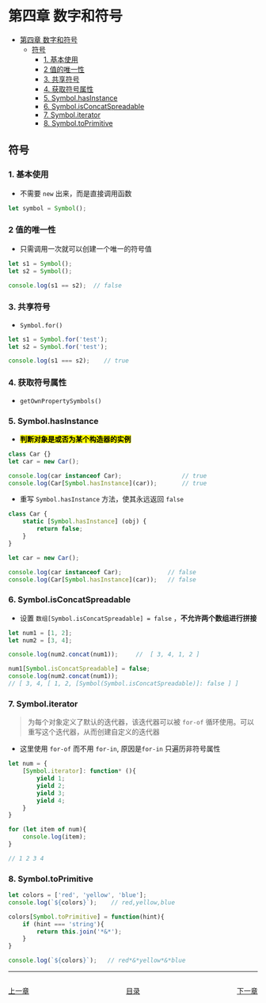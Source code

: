 # 第四章 数字和符号

- [第四章 数字和符号](#第四章-数字和符号)
  - [符号](#符号)
    - [1. 基本使用](#1-基本使用)
    - [2 值的唯一性](#2-值的唯一性)
    - [3. 共享符号](#3-共享符号)
    - [4. 获取符号属性](#4-获取符号属性)
    - [5. Symbol.hasInstance](#5-symbolhasinstance)
    - [6. Symbol.isConcatSpreadable](#6-symbolisconcatspreadable)
    - [7. Symbol.iterator](#7-symboliterator)
    - [8. Symbol.toPrimitive](#8-symboltoprimitive)

## 符号

### 1. 基本使用
- 不需要 `new` 出来，而是直接调用函数
```javascript
let symbol = Symbol();
```

### 2 值的唯一性
 - 只需调用一次就可以创建一个唯一的符号值
```javascript
let s1 = Symbol();
let s2 = Symbol();

console.log(s1 == s2);  // false
```

### 3. 共享符号
- `Symbol.for()`
```javascript
let s1 = Symbol.for('test');
let s2 = Symbol.for('test');

console.log(s1 === s2);    // true
```

### 4. 获取符号属性
 - `getOwnPropertySymbols()`


### 5. Symbol.hasInstance

- **<mark>判断对象是或否为某个构造器的实例</mark>**

```javascript
class Car {}
let car = new Car();

console.log(car instanceof Car);                 // true
console.log(Car[Symbol.hasInstance](car));       // true
```

- 重写 `Symbol.hasInstance` 方法，使其永远返回 `false`
```javascript
class Car {
    static [Symbol.hasInstance] (obj) {
        return false;
    }
}

let car = new Car();

console.log(car instanceof Car);             // false
console.log(Car[Symbol.hasInstance](car));   // false
```


### 6. Symbol.isConcatSpreadable

- 设置 `数组[Symbol.isConcatSpreadable] = false` ，**不允许两个数组进行拼接**

```javascript
let num1 = [1, 2];
let num2 = [3, 4];

console.log(num2.concat(num1));     //  [ 3, 4, 1, 2 ]

num1[Symbol.isConcatSpreadable] = false;
console.log(num2.concat(num1));     
// [ 3, 4, [ 1, 2, [Symbol(Symbol.isConcatSpreadable)]: false ] ]
```

### 7. Symbol.iterator
> 为每个对象定义了默认的迭代器，该迭代器可以被 `for-of` 循环使用。可以重写这个迭代器，从而创建自定义的迭代器

- 这里使用 `for-of` 而不用 `for-in`, 原因是`for-in` 只遍历非符号属性

```javascript
let num = {
    [Symbol.iterator]: function* (){
        yield 1;
        yield 2;
        yield 3;
        yield 4;
    }
}

for (let item of num){
    console.log(item);
}

// 1 2 3 4
```

### 8. Symbol.toPrimitive
```javascript
let colors = ['red', 'yellow', 'blue'];
console.log(`${colors}`);    // red,yellow,blue

colors[Symbol.toPrimitive] = function(hint){
    if (hint === 'string'){
        return this.join('*&*');
    }
}

console.log(`${colors}`);   // red*&*yellow*&*blue
```


---
<div style="display:flex;justify-content:space-between;">
    <p><a href="/读书笔记/JavaScript/ECMAScript 2018快速入门/chapters/第三章 字符串.md">上一章</a></p>
    <p><a href="/读书笔记/JavaScript/ECMAScript 2018快速入门/index.md">目录</a></p>
    <p><a href="/读书笔记/JavaScript/ECMAScript 2018快速入门/chapters/第五章 数组和类型化数组.md">下一章</a></p>
</div>